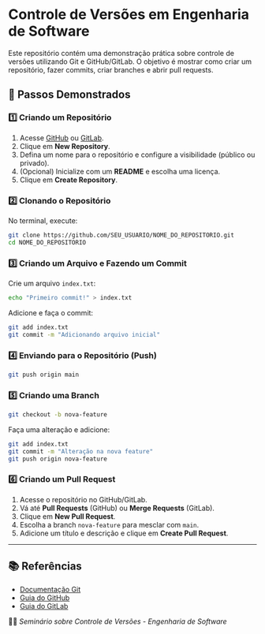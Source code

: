 # Controle de Versões em Engenharia de Software

Este repositório contém uma demonstração prática sobre controle de versões utilizando Git e GitHub/GitLab. O objetivo é mostrar como criar um repositório, fazer commits, criar branches e abrir pull requests.

## 📌 Passos Demonstrados

### 1️⃣ Criando um Repositório
1. Acesse [GitHub](https://github.com) ou [GitLab](https://gitlab.com).
2. Clique em **New Repository**.
3. Defina um nome para o repositório e configure a visibilidade (público ou privado).
4. (Opcional) Inicialize com um **README** e escolha uma licença.
5. Clique em **Create Repository**.

### 2️⃣ Clonando o Repositório
No terminal, execute:
```sh
git clone https://github.com/SEU_USUARIO/NOME_DO_REPOSITORIO.git
cd NOME_DO_REPOSITORIO
```

### 3️⃣ Criando um Arquivo e Fazendo um Commit
Crie um arquivo `index.txt`:
```sh
echo "Primeiro commit!" > index.txt
```
Adicione e faça o commit:
```sh
git add index.txt
git commit -m "Adicionando arquivo inicial"
```

### 4️⃣ Enviando para o Repositório (Push)
```sh
git push origin main
```

### 5️⃣ Criando uma Branch
```sh
git checkout -b nova-feature
```
Faça uma alteração e adicione:
```sh
git add index.txt
git commit -m "Alteração na nova feature"
git push origin nova-feature
```

### 6️⃣ Criando um Pull Request
1. Acesse o repositório no GitHub/GitLab.
2. Vá até **Pull Requests** (GitHub) ou **Merge Requests** (GitLab).
3. Clique em **New Pull Request**.
4. Escolha a branch `nova-feature` para mesclar com `main`.
5. Adicione um título e descrição e clique em **Create Pull Request**.

---
## 📚 Referências
- [Documentação Git](https://git-scm.com/doc)
- [Guia do GitHub](https://docs.github.com/pt)
- [Guia do GitLab](https://docs.gitlab.com/ee/)

👩‍💻 *Seminário sobre Controle de Versões - Engenharia de Software*
